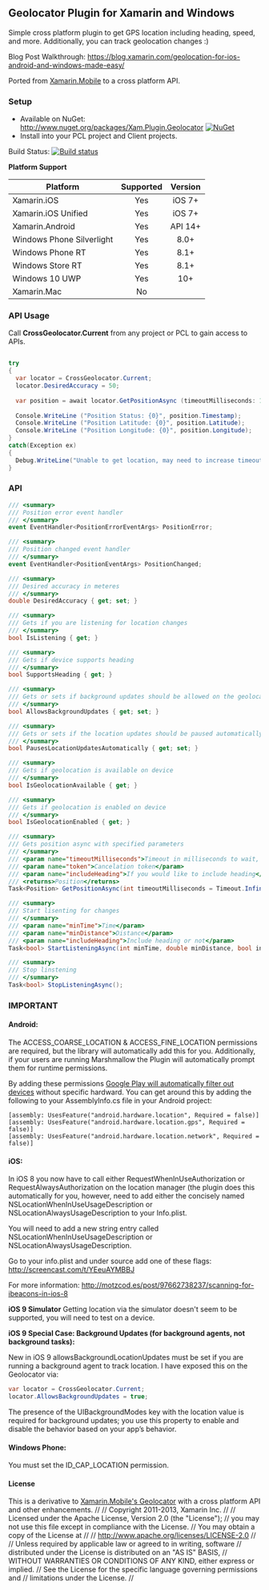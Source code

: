 ## Geolocator Plugin for Xamarin and Windows

Simple cross platform plugin to get GPS location including heading, speed, and more. Additionally, you can track geolocation changes :)

Blog Post Walkthrough: https://blog.xamarin.com/geolocation-for-ios-android-and-windows-made-easy/

Ported from [Xamarin.Mobile](http://www.github.com/xamarin/xamarin.mobile) to a cross platform API.

### Setup
* Available on NuGet: http://www.nuget.org/packages/Xam.Plugin.Geolocator [![NuGet](https://img.shields.io/nuget/v/Xam.Plugin.Geolocator.svg?label=NuGet)](https://www.nuget.org/packages/Xam.Plugin.Geolocator/)
* Install into your PCL project and Client projects.

Build Status: [![Build status](https://ci.appveyor.com/api/projects/status/nan2cxlgeo11sc5u?svg=true)](https://ci.appveyor.com/project/JamesMontemagno/geolocatorplugin)

**Platform Support**

|Platform|Supported|Version|
| ------------------- | :-----------: | :------------------: |
|Xamarin.iOS|Yes|iOS 7+|
|Xamarin.iOS Unified|Yes|iOS 7+|
|Xamarin.Android|Yes|API 14+|
|Windows Phone Silverlight|Yes|8.0+|
|Windows Phone RT|Yes|8.1+|
|Windows Store RT|Yes|8.1+|
|Windows 10 UWP|Yes|10+|
|Xamarin.Mac|No||


### API Usage

Call **CrossGeolocator.Current** from any project or PCL to gain access to APIs.

```csharp

try
{
  var locator = CrossGeolocator.Current;
  locator.DesiredAccuracy = 50;
  
  var position = await locator.GetPositionAsync (timeoutMilliseconds: 10000);
  
  Console.WriteLine ("Position Status: {0}", position.Timestamp);
  Console.WriteLine ("Position Latitude: {0}", position.Latitude);
  Console.WriteLine ("Position Longitude: {0}", position.Longitude);
}
catch(Exception ex)
{
  Debug.WriteLine("Unable to get location, may need to increase timeout: " + ex);
}
```

### API 

```csharp
/// <summary>
/// Position error event handler
/// </summary>
event EventHandler<PositionErrorEventArgs> PositionError;
```

```csharp
/// <summary>
/// Position changed event handler
/// </summary>
event EventHandler<PositionEventArgs> PositionChanged;
```

```csharp
/// <summary>
/// Desired accuracy in meteres
/// </summary>
double DesiredAccuracy { get; set; }
```

```csharp
/// <summary>
/// Gets if you are listening for location changes
/// </summary>
bool IsListening { get; }
```

```csharp
/// <summary>
/// Gets if device supports heading
/// </summary>
bool SupportsHeading { get; }
```

```csharp
/// <summary>
/// Gets or sets if background updates should be allowed on the geolocator.
/// </summary>
bool AllowsBackgroundUpdates { get; set; }
```

```csharp
/// <summary>
/// Gets or sets if the location updates should be paused automatically (iOS)
/// </summary>
bool PausesLocationUpdatesAutomatically { get; set; }
```

```csharp
/// <summary>
/// Gets if geolocation is available on device
/// </summary>
bool IsGeolocationAvailable { get; }
```

```csharp
/// <summary>
/// Gets if geolocation is enabled on device
/// </summary>
bool IsGeolocationEnabled { get; }
```

```csharp
/// <summary>
/// Gets position async with specified parameters
/// </summary>
/// <param name="timeoutMilliseconds">Timeout in milliseconds to wait, Default Infinite</param>
/// <param name="token">Cancelation token</param>
/// <param name="includeHeading">If you would like to include heading</param>
/// <returns>Position</returns>
Task<Position> GetPositionAsync(int timeoutMilliseconds = Timeout.Infinite, CancellationToken? token = null, bool includeHeading = false);
```

```csharp
/// <summary>
/// Start lisenting for changes
/// </summary>
/// <param name="minTime">Time</param>
/// <param name="minDistance">Distance</param>
/// <param name="includeHeading">Include heading or not</param>
Task<bool> StartListeningAsync(int minTime, double minDistance, bool includeHeading = false);
```

```csharp
/// <summary>
/// Stop linstening
/// </summary>
Task<bool> StopListeningAsync();
```

### **IMPORTANT**
#### Android:
The ACCESS_COARSE_LOCATION & ACCESS_FINE_LOCATION permissions are required, but the library will automatically add this for you. Additionally, if your users are running Marshmallow the Plugin will automatically prompt them for runtime permissions.

By adding these permissions [Google Play will automatically filter out devices](http://developer.android.com/guide/topics/manifest/uses-feature-element.html#permissions-features) without specific hardward. You can get around this by adding the following to your AssemblyInfo.cs file in your Android project:

```
[assembly: UsesFeature("android.hardware.location", Required = false)]
[assembly: UsesFeature("android.hardware.location.gps", Required = false)]
[assembly: UsesFeature("android.hardware.location.network", Required = false)]
```

#### iOS:
In iOS 8 you now have to call either RequestWhenInUseAuthorization or RequestAlwaysAuthorization on the location manager (the plugin does this automatically for you, however, need to add either the concisely named NSLocationWhenInUseUsageDescription or NSLocationAlwaysUsageDescription to your Info.plist. 

You will need to add a new string entry called NSLocationWhenInUseUsageDescription or NSLocationAlwaysUsageDescription. 

Go to your info.plist and under source add one of these flags: http://screencast.com/t/YEeuAYMBBJ

For more information:  http://motzcod.es/post/97662738237/scanning-for-ibeacons-in-ios-8

**iOS 9 Simulator**
Getting location via the simulator doesn't seem to be supported, you will need to test on a device.

**iOS 9 Special Case: Background Updates (for background agents, not background tasks):**

New in iOS 9 allowsBackgroundLocationUpdates must be set if you are running a background agent to track location. I have exposed this on the Geolocator via:

```csharp
var locator = CrossGeolocator.Current;
locator.AllowsBackgroundUpdates = true;
```

The presence of the UIBackgroundModes key with the location value is required for background updates; you use this property to enable and disable the behavior based on your app’s behavior.

#### Windows Phone:

You must set the ID_CAP_LOCATION permission.


#### License
This is a derivative to [Xamarin.Mobile's Geolocator](http://github.com/xamarin/xamarin.mobile) with a cross platform API and other enhancements.
﻿//
//  Copyright 2011-2013, Xamarin Inc.
//
//    Licensed under the Apache License, Version 2.0 (the "License");
//    you may not use this file except in compliance with the License.
//    You may obtain a copy of the License at
//
//        http://www.apache.org/licenses/LICENSE-2.0
//
//    Unless required by applicable law or agreed to in writing, software
//    distributed under the License is distributed on an "AS IS" BASIS,
//    WITHOUT WARRANTIES OR CONDITIONS OF ANY KIND, either express or implied.
//    See the License for the specific language governing permissions and
//    limitations under the License.
//
